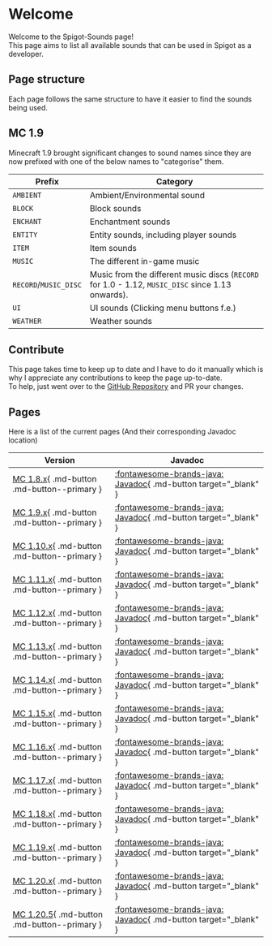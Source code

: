 # Welcome
Welcome to the Spigot-Sounds page!  
This page aims to list all available sounds that can be used in Spigot as a developer.

## Page structure
Each page follows the same structure to have it easier to find the sounds being used.

## MC 1.9
Minecraft 1.9 brought significant changes to sound names since they are now prefixed with one of the below names to "categorise" them.

| Prefix                | Category                                                                                         |
| --------------------- | ------------------------------------------------------------------------------------------------ |
| `AMBIENT`             | Ambient/Environmental sound                                                                      |
| `BLOCK`               | Block sounds                                                                                     |
| `ENCHANT`             | Enchantment sounds                                                                               |
| `ENTITY`              | Entity sounds, including player sounds                                                           |
| `ITEM`                | Item sounds                                                                                      |
| `MUSIC`               | The different in-game music                                                                      |
| `RECORD`/`MUSIC_DISC` | Music from the different music discs (`RECORD` for 1.0 - 1.12, `MUSIC_DISC` since 1.13 onwards). |
| `UI`                  | UI sounds (Clicking menu buttons f.e.)                                                           |
| `WEATHER`             | Weather sounds                                                                                   |

## Contribute
This page takes time to keep up to date and I have to do it manually which is why I appreciate any contributions to keep the page up-to-date.  
To help, just went over to the [GitHub Repository](https://github.com/Andre601/Spigot-Sounds) and PR your changes.

## Pages
Here is a list of the current pages (And their corresponding Javadoc location)

| Version                                                            | Javadoc                                                                                                                           |
| ------------------------------------------------------------------ | --------------------------------------------------------------------------------------------------------------------------------- |
| [MC 1.8.x](sounds/mc-1.8.md){ .md-button .md-button--primary }     | [:fontawesome-brands-java: Javadoc](https://helpch.at/docs/1.8.8/org/bukkit/Sound.html){ .md-button target="_blank" }             |
| [MC 1.9.x](sounds/mc-1.9.md){ .md-button .md-button--primary }     | [:fontawesome-brands-java: Javadoc](https://helpch.at/docs/1.9.4/org/bukkit/Sound.html){ .md-button target="_blank" }             |
| [MC 1.10.x](sounds/mc-1.10.md){ .md-button .md-button--primary }   | [:fontawesome-brands-java: Javadoc](https://helpch.at/docs/1.10.2/org/bukkit/Sound.html){ .md-button target="_blank" }            |
| [MC 1.11.x](sounds/mc-1.11.md){ .md-button .md-button--primary }   | [:fontawesome-brands-java: Javadoc](https://helpch.at/docs/1.11.2/org/bukkit/Sound.html){ .md-button target="_blank" }            |
| [MC 1.12.x](sounds/mc-1.12.md){ .md-button .md-button--primary }   | [:fontawesome-brands-java: Javadoc](https://helpch.at/docs/1.12.2/org/bukkit/Sound.html){ .md-button target="_blank" }            |
| [MC 1.13.x](sounds/mc-1.13.md){ .md-button .md-button--primary }   | [:fontawesome-brands-java: Javadoc](https://helpch.at/docs/1.13.2/org/bukkit/Sound.html){ .md-button target="_blank" }            |
| [MC 1.14.x](sounds/mc-1.14.md){ .md-button .md-button--primary }   | [:fontawesome-brands-java: Javadoc](https://helpch.at/docs/1.14.2/org/bukkit/Sound.html){ .md-button target="_blank" }            |
| [MC 1.15.x](sounds/mc-1.15.md){ .md-button .md-button--primary }   | [:fontawesome-brands-java: Javadoc](https://helpch.at/docs/1.15.2/org/bukkit/Sound.html){ .md-button target="_blank" }            |
| [MC 1.16.x](sounds/mc-1.16.md){ .md-button .md-button--primary }   | [:fontawesome-brands-java: Javadoc](https://helpch.at/docs/1.16.5/org/bukkit/Sound.html){ .md-button target="_blank" }            |
| [MC 1.17.x](sounds/mc-1.17.md){ .md-button .md-button--primary }   | [:fontawesome-brands-java: Javadoc](https://helpch.at/docs/1.17.1/org/bukkit/Sound.html){ .md-button target="_blank" }            |
| [MC 1.18.x](sounds/mc-1.18.md){ .md-button .md-button--primary }   | [:fontawesome-brands-java: Javadoc](https://helpch.at/docs/1.18/org/bukkit/Sound.html){ .md-button target="_blank" }              |
| [MC 1.19.x](sounds/mc-1.19.md){ .md-button .md-button--primary }   | [:fontawesome-brands-java: Javadoc](https://helpch.at/docs/1.19.1/org/bukkit/Sound.html){ .md-button target="_blank" }            |
| [MC 1.20.x](sounds/mc-1.20.md){ .md-button .md-button--primary }   | [:fontawesome-brands-java: Javadoc](https://hub.spigotmc.org/javadocs/spigot/org/bukkit/Sound.html){ .md-button target="_blank" } |
| [MC 1.20.5](sounds/mc-1.20.5.md){ .md-button .md-button--primary } | [:fontawesome-brands-java: Javadoc](https://hub.spigotmc.org/javadocs/spigot/org/bukkit/Sound.html){ .md-button target="_blank" } |
